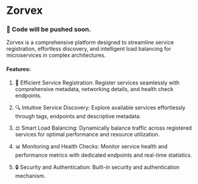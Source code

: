 # Zorvex
### 🔴 Code will be pushed soon.

Zorvex is a comprehensive platform designed to streamline service registration, effortless discovery, and intelligent load balancing for microservices in complex architectures.

#### Features:

1. 🚀 Efficient Service Registration: Register services seamlessly with comprehensive metadata, networking details, and health check endpoints.

2. 🔍 Intuitive Service Discovery: Explore available services effortlessly through tags, endpoints and descriptive metadata.

3. ⚖️ Smart Load Balancing: Dynamically balance traffic across registered services for optimal performance and resource utilization.

4. 📊 Monitoring and Health Checks: Monitor service health and performance metrics with dedicated endpoints and real-time statistics.

5. 🔒 Security and Authentication: Built-in security and authentication mechanism.
